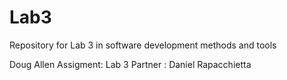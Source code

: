 # Lab3
Repository for Lab 3 in software development methods and tools


Doug Allen
Assigment: Lab 3
Partner : Daniel Rapacchietta

